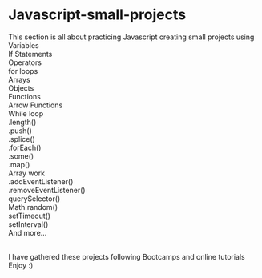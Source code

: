 # Javascript-small-projects

This section is all about practicing Javascript creating small projects using 
<br>Variables
<br>If Statements
<br>Operators
<br>for loops
<br>Arrays
<br>Objects
<br>Functions
<br>Arrow Functions
<br>While loop
<br>.length()
<br>.push()
<br>.splice()
<br>.forEach()
<br>.some()
<br>.map()
<br>Array work
<br>.addEventListener()
<br>.removeEventListener()
<br>querySelector()
<br>Math.random()
<br>setTimeout()
<br>setInterval()
<br> And more...

<br>I have gathered these projects following Bootcamps and online tutorials
<br>Enjoy :)
